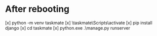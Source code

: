 # After rebooting

[x] python -m venv taskmate
[x] \taskmate\Scripts\activate
[x] pip install django
[x] cd taskmate
[x] python.exe .\manage.py runserver

